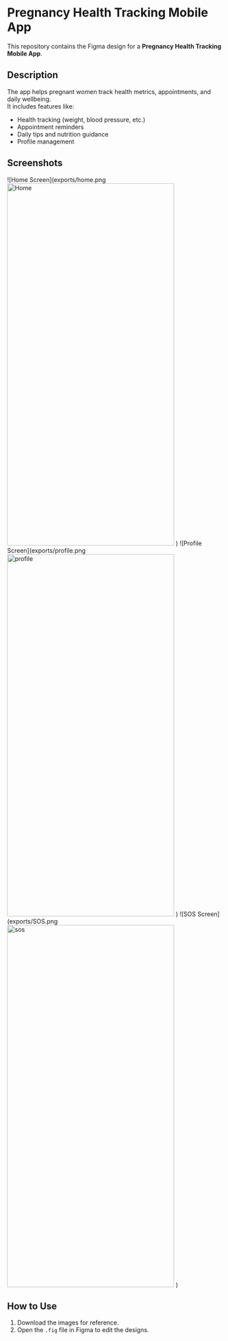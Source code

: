 # Pregnancy Health Tracking Mobile App
This repository contains the Figma design for a **Pregnancy Health Tracking Mobile App**.

## Description
The app helps pregnant women track health metrics, appointments, and daily wellbeing.  
It includes features like:
- Health tracking (weight, blood pressure, etc.)
- Appointment reminders
- Daily tips and nutrition guidance
- Profile management

## Screenshots
![Home Screen](exports/home.png 
<img width="390" height="844" alt="Home" src="https://github.com/user-attachments/assets/7f14b10e-c86c-45d7-a174-b5631417c611" />
)
![Profile Screen](exports/profile.png 
<img width="390" height="844" alt="profile" src="https://github.com/user-attachments/assets/420775a4-6324-45e0-aef0-b09c6570d99f" />
)
![SOS Screen](exports/SOS.png
<img width="390" height="844" alt="sos" src="https://github.com/user-attachments/assets/40dba7c3-e427-4f0a-98d4-bc41007e8f96" />
)



## How to Use
1. Download the images for reference.
2. Open the `.fig` file in Figma to edit the designs.
